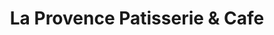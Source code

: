 ---
title: "La Provence Patisserie & Cafe"
url: /beverly-hills/la-provence-patisserie-and-cafe/
shop: pastry
---